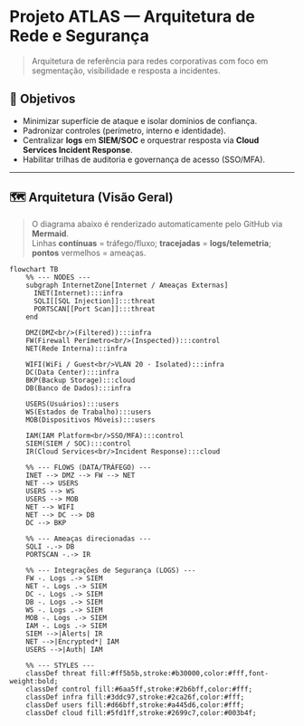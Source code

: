 # Projeto ATLAS — Arquitetura de Rede e Segurança

> Arquitetura de referência para redes corporativas com foco em segmentação, visibilidade e resposta a incidentes.

## 🎯 Objetivos
- Minimizar superfície de ataque e isolar domínios de confiança.
- Padronizar controles (perímetro, interno e identidade).
- Centralizar **logs** em **SIEM/SOC** e orquestrar resposta via **Cloud Services Incident Response**.
- Habilitar trilhas de auditoria e governança de acesso (SSO/MFA).

---

## 🗺️ Arquitetura (Visão Geral)

> O diagrama abaixo é renderizado automaticamente pelo GitHub via **Mermaid**.  
> Linhas **contínuas** = tráfego/fluxo; **tracejadas** = **logs/telemetria**; **pontos** vermelhos = ameaças.

```mermaid
flowchart TB
    %% --- NODES ---
    subgraph InternetZone[Internet / Ameaças Externas]
      INET(Internet):::infra
      SQLI[[SQL Injection]]:::threat
      PORTSCAN[[Port Scan]]:::threat
    end

    DMZ(DMZ<br/>(Filtered)):::infra
    FW(Firewall Perímetro<br/>(Inspected)):::control
    NET(Rede Interna):::infra

    WIFI(WiFi / Guest<br/>VLAN 20 · Isolated):::infra
    DC(Data Center):::infra
    BKP(Backup Storage):::cloud
    DB(Banco de Dados):::infra

    USERS(Usuários):::users
    WS(Estados de Trabalho):::users
    MOB(Dispositivos Móveis):::users

    IAM(IAM Platform<br/>SSO/MFA):::control
    SIEM(SIEM / SOC):::control
    IR(Cloud Services<br/>Incident Response):::cloud

    %% --- FLOWS (DATA/TRÁFEGO) ---
    INET --> DMZ --> FW --> NET
    NET --> USERS
    USERS --> WS
    USERS --> MOB
    NET --> WIFI
    NET --> DC --> DB
    DC --> BKP

    %% --- Ameaças direcionadas ---
    SQLI -.-> DB
    PORTSCAN -.-> IR

    %% --- Integrações de Segurança (LOGS) ---
    FW -. Logs .-> SIEM
    NET -. Logs .-> SIEM
    DC -. Logs .-> SIEM
    DB -. Logs .-> SIEM
    WS -. Logs .-> SIEM
    MOB -. Logs .-> SIEM
    IAM -. Logs .-> SIEM
    SIEM -->|Alerts| IR
    NET -->|Encrypted*| IAM
    USERS -->|Auth| IAM

    %% --- STYLES ---
    classDef threat fill:#ff5b5b,stroke:#b30000,color:#fff,font-weight:bold;
    classDef control fill:#6aa5ff,stroke:#2b6bff,color:#fff;
    classDef infra fill:#3ddc97,stroke:#2ca26f,color:#fff;
    classDef users fill:#d66bff,stroke:#a445d6,color:#fff;
    classDef cloud fill:#5fd1ff,stroke:#2699c7,color:#003b4f;
